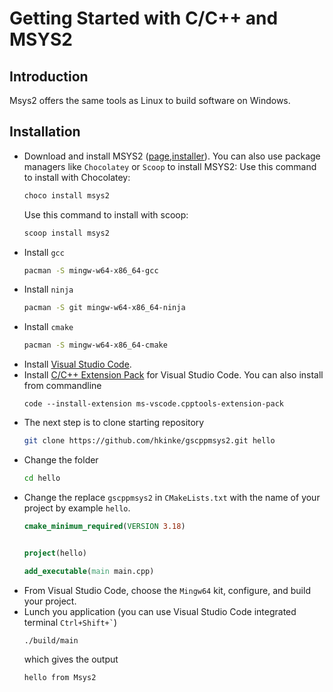 # Getting Started with C/C++ and MSYS2

## Introduction

Msys2 offers the same tools as Linux to build software on Windows.

## Installation

- Download and install MSYS2 ([page](https://www.msys2.org/),[installer](https://github.com/msys2/msys2-installer/releases/download/2023-03-18/msys2-x86_64-20230318.exe)). You can also use package managers like `Chocolatey` or `Scoop` to install MSYS2:
    Use this command to install with Chocolatey:
    ```ps1
    choco install msys2
    ```
    Use this command to install with scoop:
    ```ps1
    scoop install msys2
    ```
- Install `gcc`
    ```bash
    pacman -S mingw-w64-x86_64-gcc
    ```
- Install `ninja`
    ```bash
    pacman -S git mingw-w64-x86_64-ninja 
    ```
- Install `cmake`
    ```bash
    pacman -S mingw-w64-x86_64-cmake
    ```
- Install [Visual Studio Code](https://code.visualstudio.com/Download).
- Install [C/C++ Extension Pack](https://marketplace.visualstudio.com/items?itemName=ms-vscode.cmake-tools) for Visual Studio Code. You can also install from commandline
    ```
    code --install-extension ms-vscode.cpptools-extension-pack
    ```
- The next step is to clone starting repository
    ```bash
    git clone https://github.com/hkinke/gscppmsys2.git hello
    ```
- Change the folder
    ```bash
    cd hello
    ```
- Change the replace `gscppmsys2` in `CMakeLists.txt` with the name of your project by example `hello`.
    ```cmake
    cmake_minimum_required(VERSION 3.18)


    project(hello)

    add_executable(main main.cpp)
    ```
- From Visual Studio Code, choose the `Mingw64` kit, configure, and build your project.
- Lunch you application (you can use Visual Studio Code integrated terminal `` Ctrl+Shift+` ``)
    ```bash
    ./build/main
    ```
    which gives the output
    ```plain
    hello from Msys2
    ```

